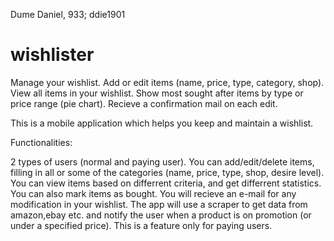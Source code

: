 Dume Daniel, 933; ddie1901

# wishlister

Manage your wishlist. 
Add or edit items (name, price, type, category, shop). 
View all items in your wishlist.
Show most sought after items by type or price range (pie chart).
Recieve a confirmation mail on each edit.

This is a mobile application which helps you keep and maintain a wishlist.

Functionalities:

2 types of users (normal and paying user).
You can add/edit/delete items, filling in all or some of the categories (name, price, type, shop, desire level).
You can view items based on differrent criteria, and get differrent statistics.
You can also mark items as bought. You will recieve an e-mail for any modification in your wishlist.
The app will use a scraper to get data from amazon,ebay etc. and notify the user when a product is on promotion (or under a specified price). This is a feature only for paying users.
